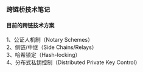 ### 跨链桥技术笔记  
#### 目前的跨链技术方案  
1、公证人机制（Notary Schemes）  
2、侧链/中继（Side Chains/Relays）  
3、哈希锁定（Hash-locking）  
4、分布式私钥控制（Distributed Private Key Control）  


